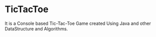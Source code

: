 # TicTacToe
It is a Console based Tic-Tac-Toe Game created Using Java and other DataStructure and Algorithms.
